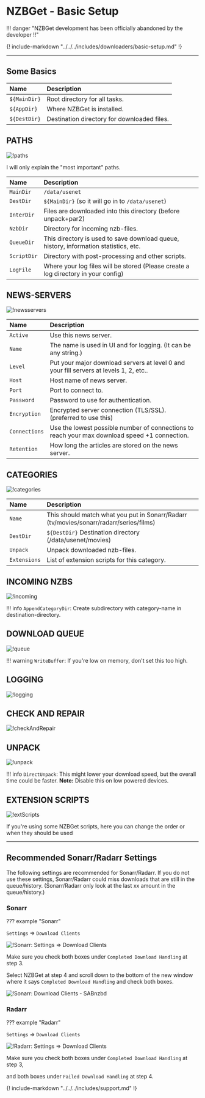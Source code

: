 # NZBGet - Basic Setup

!!! danger "NZBGet development has been officially abandoned by the developer :bangbang:"

{! include-markdown "../../../includes/downloaders/basic-setup.md" !}
<!-- --8<-- "includes/downloaders/basic-setup.md" -->

------

## Some Basics

| Name         | Description                                 |
| :----------- | :------------------------------------------ |
| `${MainDir}` | Root directory for all tasks.               |
| `${AppDir}`  | Where NZBGet is installed.                  |
| `${DestDir}` | Destination directory for downloaded files. |

## PATHS

![!paths](images/paths.png)

I will only explain the "most important" paths.

| Name        | Description                                                                          |
| :---------- | :----------------------------------------------------------------------------------- |
| `MainDir`   | `/data/usenet`                                                                       |
| `DestDir`   | `${MainDir}` (so it will go in to `/data/usenet`)                                    |
| `InterDir`  | Files are downloaded into this directory (before unpack+par2)                        |
| `NzbDir`    | Directory for incoming nzb-files.                                                    |
| `QueueDir`  | This directory is used to save download queue, history, information statistics, etc. |
| `ScriptDir` | Directory with post-processing and other scripts.                                    |
| `LogFile`   | Where your log files will be stored (Please create a log directory in your config)   |

## NEWS-SERVERS

![!newsservers](images/newsservers.png)

| Name          | Description                                                                                   |
| :------------ | :-------------------------------------------------------------------------------------------- |
| `Active`      | Use this news server.                                                                         |
| `Name`        | The name is used in UI and for logging. (It can be any string.)                               |
| `Level`       | Put your major download servers at level 0 and your fill servers at levels 1, 2, etc..        |
| `Host`        | Host name of news server.                                                                     |
| `Port`        | Port to connect to.                                                                           |
| `Password`    | Password to use for authentication.                                                           |
| `Encryption`  | Encrypted server connection (TLS/SSL). (preferred to use this)                                |
| `Connections` | Use the lowest possible number of connections to reach your max download speed +1 connection. |
| `Retention`   | How long the articles are stored on the news server.                                          |

## CATEGORIES

![!categories](images/categories.png)

| Name         | Description                                                                            |
| :----------- | :------------------------------------------------------------------------------------- |
| `Name`       | This should match what you put in Sonarr/Radarr (tv/movies/sonarr/radarr/series/films) |
| `DestDir`    | `${DestDir}` Destination directory (/data/usenet/movies)                               |
| `Unpack`     | Unpack downloaded nzb-files.                                                           |
| `Extensions` | List of extension scripts for this category.                                           |

## INCOMING NZBS

![!incoming](images/incoming.png)

!!! info
  `AppendCategoryDir`: Create subdirectory with category-name in destination-directory.

## DOWNLOAD QUEUE

![!queue](images/queue.png)

!!! warning
  `WriteBuffer`: If you're low on memory, don't set this too high.

## LOGGING

![!logging](images/logging.png)

## CHECK AND REPAIR

![!checkAndRepair](images/checkAndRepair.png)

## UNPACK

![!unpack](images/unpack.png)

!!! info
  `DirectUnpack`: This might lower your download speed, but the overall time could be faster. **Note:** Disable this on low powered devices.

## EXTENSION SCRIPTS

![!extScripts](images/extScripts.png)

If you're using some NZBGet scripts, here you can change the order or when they should be used

------

## Recommended Sonarr/Radarr Settings

The following settings are recommended for Sonarr/Radarr. If you do not use these settings, Sonarr/Radarr could miss downloads that are still in the queue/history.
(Sonarr/Radarr only look at the last xx amount in the queue/history.)

### Sonarr

??? example "Sonarr"

  `Settings` => `Download Clients`

  ![!Sonarr: Settings => Download Clients](images/sonarr-settings-download-clients.png)

  Make sure you check both boxes under `Completed Download Handling` at step 3.

  Select NZBGet at step 4 and scroll down to the bottom of the new window where it says `Completed Download Handling` and check both boxes.

  ![!Sonarr: Download Clients - SABnzbd](images/sonarr-download-clients-nzbget.png)

### Radarr

??? example "Radarr"

  `Settings` => `Download Clients`

  ![!Radarr: Settings => Download Clients](images/radarr-settings-download-clients.png)

  Make sure you check both boxes under `Completed Download Handling` at step 3,

  and both boxes under `Failed Download Handling` at step 4.

{! include-markdown "../../../includes/support.md" !}
<!-- --8<-- "includes/support.md" -->
